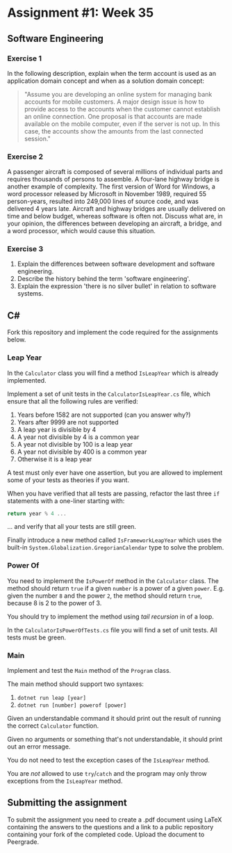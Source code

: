 ﻿# Assignment #1: Week 35

## Software Engineering

### Exercise 1
In the following description, explain when the term account is used as an application domain concept and when as a solution domain concept:
> "Assume you are developing an online system for managing bank accounts for mobile customers. A major design issue is how to provide access to the accounts when the customer cannot establish an online connection. One proposal is that accounts are made available on the mobile computer, even if the server is not up. In this case, the accounts show the amounts from the last connected session."

### Exercise 2
A passenger aircraft is composed of several millions of individual parts and requires thousands of persons to assemble. A four-lane highway bridge is another example of complexity. The first version of Word for Windows, a word processor released by Microsoft in November 1989, required 55 person-years, resulted into 249,000 lines of source code, and was delivered 4 years late. Aircraft and highway bridges are usually delivered on time and below budget, whereas software is often not. Discuss what are, in your opinion, the differences between developing an aircraft, a bridge, and a word processor, which would cause this situation.

### Exercise 3
1. Explain the differences between software development and software engineering.
2. Describe the history behind the term 'software engineering'.
3. Explain the expression 'there is no silver bullet' in relation to software systems.

## C&#35;

Fork this repository and implement the code required for the assignments below.

### Leap Year

In the `Calculator` class you will find a method `IsLeapYear` which is already implemented.

Implement a set of unit tests in the `CalculatorIsLeapYear.cs` file, which ensure that all the following rules are verified:

1. Years before 1582 are not supported (can you answer why?)
2. Years after 9999 are not supported
3. A leap year is divisible by 4
4. A year not divisible by 4 is a common year
5. A year not divisible by 100 is a leap year
6. A year not divisible by 400 is a common year
7. Otherwise it is a leap year

A test must only ever have one assertion, but you are allowed to implement some of your tests as theories if you want.

When you have verified that all tests are passing, refactor the last three `if` statements with a one-liner starting with:

```csharp
return year % 4 ...
```

... and verify that all your tests are still green.

Finally introduce a new method called `IsFrameworkLeapYear` which uses the built-in `System.Globalization.GregorianCalendar` type to solve the problem. 

### Power Of

You need to implement the `IsPowerOf` method in the `Calculator` class.
The method should return `true` if a given `number` is a power of a given `power`.
E.g. given the number `8` and the power `2`, the method should return `true`, because 8 is 2 to the power of 3.

You should try to implement the method using *tail recursion* in   of a loop.

In the `CalculatorIsPowerOfTests.cs` file you will find a set of unit tests.
All tests must be green.

### Main

Implement and test the `Main` method of the `Program` class.

The main method should support two syntaxes:

1. `dotnet run leap [year]`
2. `dotnet run [number] powerof [power]`

Given an understandable command it should print out the result of running the correct `Calculator` function.

Given no arguments or something that's not understandable, it should print out an error message.

You do not need to test the exception cases of the `IsLeapYear` method.

You are *not* allowed to use `try`/`catch` and the program may only throw exceptions from the `IsLeapYear` method.

## Submitting the assignment

To submit the assignment you need to create a .pdf document using LaTeX containing the answers to the questions and a link to a public repository containing your fork of the completed code.
Upload the document to Peergrade.
